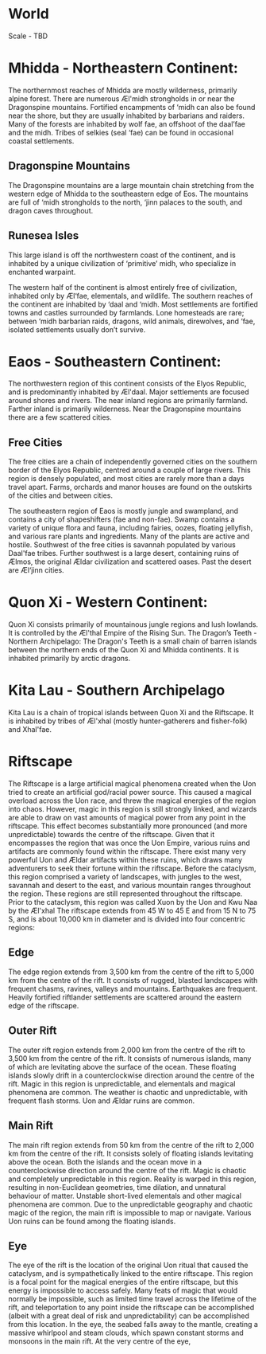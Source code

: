 # World

Scale - TBD



# Mhidda - Northeastern Continent: 

The northernmost reaches of Mhidda are mostly wilderness, primarily alpine forest. There are numerous Æl'midh strongholds in or near the Dragonspine mountains. Fortified encampments of ‘midh can also be found near the shore, 
but they are usually inhabited by barbarians and raiders.
Many of the forests are inhabited by wolf fae, an offshoot of the daal’fae and the midh. Tribes of selkies (seal ‘fae) can be found in occasional coastal settlements.

## Dragonspine Mountains

The Dragonspine mountains are a large mountain chain stretching from the western edge of Mhidda to the southeastern edge of Eos. The mountains are full of ‘midh strongholds to the north, ‘jinn palaces to the south, and dragon 
caves throughout. 

## Runesea Isles

This large island is off the northwestern coast of the continent, and is inhabited by a unique civilization of ‘primitive’ midh, who specialize in enchanted warpaint.

The western half of the continent is almost entirely free of civilization, inhabited only by Æl‘fae, elementals, and wildlife. 
The southern reaches of the continent are inhabited by ‘daal and ‘midh. Most settlements are fortified towns and castles surrounded by farmlands. Lone homesteads are rare; between ‘midh barbarian raids, dragons, wild animals, 
direwolves, and ‘fae, isolated settlements usually don’t survive.

# Eaos - Southeastern Continent:
The northwestern region of this continent consists of the Elyos Republic, and is predominantly inhabited by Æl'daal. Major settlements are focused around shores and rivers. The near inland regions are primarily farmland. 
Farther inland is primarily wilderness. Near the Dragonspine mountains there are a few scattered cities.

## Free Cities

The free cities are a chain of independently governed cities on the southern border of the Elyos Republic, centred around a couple of large rivers. This region is densely populated, and most cities are rarely more than a days 
travel apart. Farms, orchards and manor houses are found on the outskirts of the cities and between cities.

The southeastern region of Eaos is mostly jungle and swampland, and contains a city of shapeshifters (fae and non-fae). Swamp contains a variety of unique flora and fauna, including fairies, oozes, floating jellyfish, and 
various rare plants and ingredients. Many of the plants are active and hostile.
Southwest of the free cities is savannah populated by various Daal'fae tribes. 
Further southwest is a large desert, containing ruins of Ælmos, the original Ældar civilization and scattered oases.
Past the desert are Æl‘jinn cities.

# Quon Xi - Western Continent:

Quon Xi consists primarily of mountainous jungle regions and lush lowlands. It is controlled by the Æl'thal Empire of the Rising Sun.
The Dragon’s Teeth - Northern Archipelago: 
The Dragon's Teeth is a small chain of barren islands between the northern ends of the Quon Xi and Mhidda continents. It is inhabited primarily by arctic dragons.

# Kita Lau - Southern Archipelago

Kita Lau is a chain of tropical islands between Quon Xi and the Riftscape. It is inhabited by tribes of Æl'xhal (mostly hunter-gatherers and fisher-folk) and Xhal'fae.

# Riftscape

The Riftscape is a large artificial magical phenomena created when the Uon tried to create an artificial god/racial power source. This caused a magical overload across the Uon race, and threw the magical energies of the region 
into chaos. However, magic in this region is still strongly linked, and wizards are able to draw on vast amounts of magical power from any point in the riftscape. This effect becomes substantially more pronounced (and more 
unpredictable) towards the centre of the riftscape. Given that it encompasses the region that was once the Uon Empire, various ruins and artifacts are commonly found within the riftscape. There exist many very powerful Uon and 
Ældar artifacts within these ruins, which draws many adventurers to seek their fortune within the riftscape. Before the cataclysm, this region comprised a variety of landscapes, with jungles to the west, savannah and desert to 
the east, and various mountain ranges throughout the region. These regions are still represented throughout the riftscape. 
Prior to the cataclysm, this region was called Xuon by the Uon and Kwu Naa by the Æl'xhal
The riftscape extends from 45 W to 45 E and from 15 N to 75 S, and is about 10,000 km in diameter and is divided into four concentric regions:

## Edge

The edge region extends from 3,500 km from the centre of the rift to 5,000 km from the centre of the rift. It consists of rugged, blasted landscapes with frequent chasms, ravines, valleys and mountains. Earthquakes are frequent.
Heavily fortified riftlander settlements are scattered around the eastern edge of the riftscape.

## Outer Rift

The outer rift region extends from 2,000 km from the centre of the rift to 3,500 km from the centre of the rift. It consists of numerous islands, many of which are levitating above the surface of the ocean. These floating 
islands slowly drift in a counterclockwise direction around the centre of the rift. Magic in this region is unpredictable, and elementals and magical phenomena are common. The weather is chaotic and unpredictable, with frequent 
flash storms. Uon and Ældar ruins are common.

## Main Rift

The main rift region extends from 50 km from the centre of the rift to 2,000 km from the centre of the rift. It consists solely of floating islands levitating above the ocean. Both the islands and the ocean move in a 
counterclockwise direction around the centre of the rift. Magic is chaotic and completely unpredictable in this region. Reality is warped in this region, resulting in non-Euclidean geometries, time dilation, and unnatural 
behaviour of matter. Unstable short-lived elementals and other magical phenomena are common. Due to the unpredictable geography and chaotic magic of the region, the main rift is impossible to map or navigate. Various Uon ruins 
can be found among the floating islands.

## Eye 

The eye of the rift is the location of the original Uon ritual that caused the cataclysm, and is sympathetically linked to the entire riftscape. This region is a focal point for the magical energies of the entire riftscape, but 
this energy is impossible to access safely. Many feats of magic that would normally be impossible, such as limited time travel across the lifetime of the rift, and teleportation to any point inside the riftscape can be 
accomplished (albeit with a great deal of risk and unpredictability) can be accomplished from this location. In the eye, the seabed falls away to the mantle, creating a massive whirlpool and steam clouds, which spawn constant 
storms and monsoons in the main rift. At the very centre of the eye, 